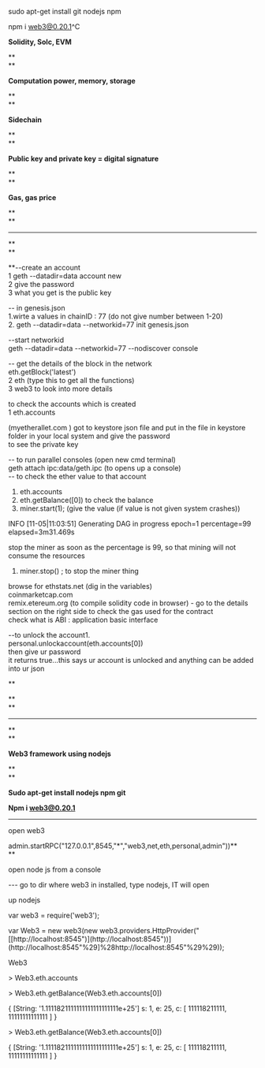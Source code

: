 sudo apt-get install git nodejs npm

npm i web3@0.20.1^C

**Solidity, Solc, EVM**

**      
**

**Computation power, memory, storage**

**      
**

**Sidechain**

**      
**

**Public key and private key = digital signature**

**      
**

**Gas, gas price**

**      
**

---

**      
**

\*\*--create an account  
1 geth --datadir=data account new  
2 give the password  
3 what you get is the public key

-- in genesis.json  
1.wirte a values in chainID : 77 \(do not give number between 1-20\)  
2. geth --datadir=data --networkid=77 init genesis.json

--start networkid  
geth --datadir=data --networkid=77 --nodiscover console

-- get the details of the block in the network  
eth.getBlock\('latest'\)  
2 eth \(type this to get all the functions\)  
3 web3 to look into more details

to check the accounts which is created  
1 eth.accounts

\(myetherallet.com \) got to keystore json file and put in the file in keystore folder in your local system and give the password  
to see the private key

-- to run parallel consoles \(open new cmd terminal\)  
geth attach ipc:data/geth.ipc \(to opens up a console\)  
-- to check the ether value to that account  
1. eth.accounts  
2. eth.getBalance\(\[0\]\) to check the balance  
3. miner.start\(1\); \(give the value \(if value is not given system crashes\)\)

INFO \[11-05\|11:03:51\] Generating DAG in progress               epoch=1 percentage=99 elapsed=3m31.469s

stop the miner as soon as the percentage is 99, so that mining will not consume the resources

1. miner.stop\(\) ; to stop the miner thing

browse for ethstats.net \(dig in the variables\)  
coinmarketcap.com  
remix.etereum.org \(to compile solidity code in browser\) - go to the details section on the right side to check the gas used for the contract  
check what is ABI : application basic interface

--to unlock the account1.  
personal.unlockaccount\(eth.accounts\[0\]\)  
then give ur password  
it returns true...this says ur account is unlocked and anything can be added into ur json

\*\*

**      
**

---

**      
**

**Web3 framework using nodejs**

**      
**

**Sudo apt-get install nodejs npm git**

**Npm i web3@0.20.1**

---

open web3

admin.startRPC\("127.0.0.1",8545,"\*","web3,net,eth,personal,admin"\)\)**      
**

open node js from a console

--- go to dir where web3 in installed, type nodejs, IT will open

up nodejs

var web3 = require\('web3'\);

var Web3 = new web3\(new web3.providers.HttpProvider\("\[[http://localhost:8545"\)\]\(http://localhost:8545"\)\)\](http://localhost:8545"%29]%28http://localhost:8545"%29%29\)\);

Web3

&gt; Web3.eth.accounts

&gt; Web3.eth.getBalance\(Web3.eth.accounts\[0\]\)

{ \[String: '1.1111821111111111111111111e+25'\] s: 1, e: 25, c: \[ 111118211111, 11111111111111 \] }

&gt; Web3.eth.getBalance\(Web3.eth.accounts\[0\]\)

{ \[String: '1.1111821111111111111111111e+25'\] s: 1, e: 25, c: \[ 111118211111, 11111111111111 \] }

